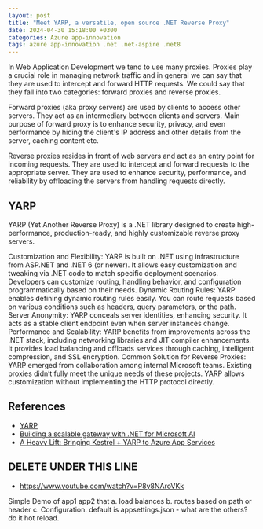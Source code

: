 ```yaml
---
layout: post
title: "Meet YARP, a versatile, open source .NET Reverse Proxy"
date: 2024-04-30 15:18:00 +0300
categories: Azure app-innovation
tags: azure app-innovation .net .net-aspire .net8
---
```


In Web Application Development we tend to use many proxies. Proxies play a crucial role in managing network traffic and in general we can say that they are used to intercept and forward HTTP requests. We could say that they fall into two categories: forward proxies and reverse proxies.

Forward proxies (aka proxy servers) are used by clients to access other servers. They act as an intermediary between clients and servers. Main purpose of forward proxy is to enhance security, privacy, and even performance by hiding the client's IP address and other details from the server, caching content etc.

Reverse proxies resides in front of web servers and act as an entry point for incoming requests. They are used to intercept and forward requests to the appropriate server. They are used to enhance security, performance, and reliability by offloading the servers from handling requests directly.

## YARP

YARP (Yet Another Reverse Proxy) is a .NET library designed to create high-performance, production-ready, and highly customizable reverse proxy servers.

Customization and Flexibility:
YARP is built on .NET using infrastructure from ASP.NET and .NET 6 (or newer).
It allows easy customization and tweaking via .NET code to match specific deployment scenarios.
Developers can customize routing, handling behavior, and configuration programmatically based on their needs.
Dynamic Routing Rules:
YARP enables defining dynamic routing rules easily.
You can route requests based on various conditions such as headers, query parameters, or the path.
Server Anonymity:
YARP conceals server identities, enhancing security.
It acts as a stable client endpoint even when server instances change.
Performance and Scalability:
YARP benefits from improvements across the .NET stack, including networking libraries and JIT compiler enhancements.
It provides load balancing and offloads services through caching, intelligent compression, and SSL encryption.
Common Solution for Reverse Proxies:
YARP emerged from collaboration among internal Microsoft teams.
Existing proxies didn’t fully meet the unique needs of these projects.
YARP allows customization without implementing the HTTP protocol directly.

## References

- [YARP](https://github.com/microsoft/reverse-proxy)
- [Building a scalable gateway with .NET for Microsoft AI](https://devblogs.microsoft.com/dotnet/building-a-scalable-gateway-for-microsoft-ai/)
- [A Heavy Lift: Bringing Kestrel + YARP to Azure App Services](https://devblogs.microsoft.com/dotnet/bringing-kestrel-and-yarp-to-azure-app-services/)

## DELETE UNDER THIS LINE

- https://www.youtube.com/watch?v=P8y8NAroVKk

Simple Demo of app1 app2 that
a. load balances
b. routes based on path or header
c. Configuration. default is appsettings.json - what are the others? do it hot reload.

